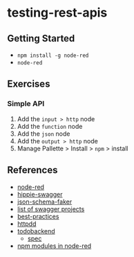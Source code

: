 # testing-rest-apis

## Getting Started

- `npm install -g node-red`
- `node-red`

## Exercises

### Simple API

1. Add the `input > http` node
1. Add the `function` node
1. Add the `json` node
1. Add the `output > http` node
1. Manage Pallette > Install > `npm` > install

## References

- [node-red](https://www.npmjs.com/package/node-red)
- [hippie-swagger](https://www.npmjs.com/package/hippie-swagger)
- [json-schema-faker](https://www.npmjs.com/package/json-schema-faker)
- [list of swagger projects](https://swagger.io/open-source-integrations/)
- [best-practices](http://www.vinaysahni.com/best-practices-for-a-pragmatic-restful-api)
- [httpdd](https://github.com/for-GET/http-decision-diagram/blob/master/doc/README.md)
- [todobackend](https://www.todobackend.com/)
  - [spec](https://github.com/TodoBackend/todo-backend-js-spec)
- [npm modules in node-red](http://jamesthom.as/blog/2016/01/04/npm-modules-in-node-red/)
